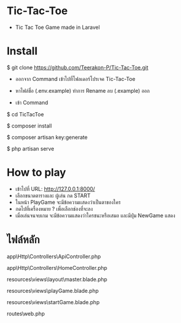 # Tic-Tac-Toe
- Tic Tac Toe Game made in Laravel 

# Install

$ git clone https://github.com/Teerakon-P/Tic-Tac-Toe.git

- ออกจาก Command เข้าไปที่โฟลเดอร์โปรเจค Tic-Tac-Toe 

- หาไฟล์ชื่อ (.env.example) ทำการ Rename ลบ (.example) ออก

- เข้า Command 
  
$ cd TicTacToe

$ composer install

$ composer artisan key:generate

$ php artisan serve

# How to play
- เข้าไปที่ URL: http://127.0.0.1:8000/ 
- เลือกขนาดตารางและ ผู้เล่น กด START
- ในหน้า PlayGame จะมีข้อความเเสดงว่าเป็นตาของใคร 
- กดไปที่เครื่องหมาย ? เพื่อเลือกช่องที่จะลง
- เมื่อเล่นจนจบเกม จะมีข้อความแสดงว่าใครชนะหรือเสมอ และมีปุ่ม NewGame แสดง

# ไฟล์หลัก
app\Http\Controllers\ApiController.php

app\Http\Controllers\HomeController.php

resources\views\layout\master.blade.php

resources\views\playGame.blade.php

resources\views\startGame.blade.php

routes\web.php


